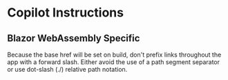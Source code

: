 # Copilot Instructions

## Blazor WebAssembly Specific
Because the base href will be set on build, don't prefix links throughout the app with a forward slash. Either avoid the use of a path segment separator or use dot-slash (./) relative path notation.